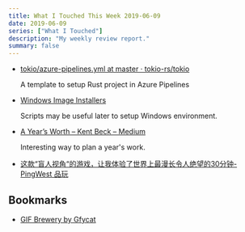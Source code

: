 ```yaml
---
title: What I Touched This Week 2019-06-09
date: 2019-06-09
series: ["What I Touched"]
description: "My weekly review report."
summary: false
---
```


* [tokio/azure-pipelines.yml at master · tokio-rs/tokio](https://github.com/tokio-rs/tokio/blob/master/azure-pipelines.yml)

    A template to setup Rust project in Azure Pipelines

* [Windows Image Installers](https://github.com/microsoft/azure-pipelines-image-generation/tree/master/images/win/scripts/Installers)

    Scripts may be useful later to setup Windows environment.

* [A Year’s Worth – Kent Beck – Medium](https://medium.com/@kentbeck_7670/a-years-worth-c1cbc3085e9d)

    Interesting way to plan a year's work. 

* [这款“盲人视角“的游戏，让我体验了世界上最漫长令人绝望的30分钟-PingWest 品玩](https://www.pingwest.com/a/188913) 

## Bookmarks

* [GIF Brewery by Gfycat](https://gfycat.com/gifbrewery)

